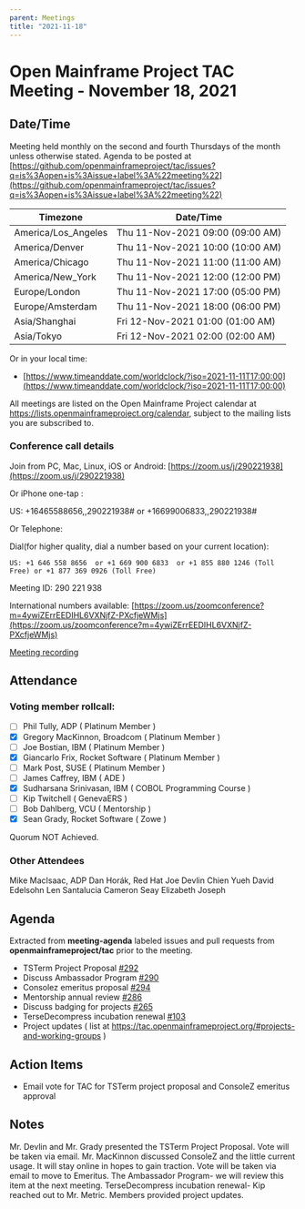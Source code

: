 ```yaml
---
parent: Meetings
title: "2021-11-18"
---
```


# Open Mainframe Project TAC Meeting - November 18, 2021

## Date/Time

Meeting held monthly on the second and fourth Thursdays of the month unless otherwise stated. Agenda to be posted at [https://github.com/openmainframeproject/tac/issues?q=is%3Aopen+is%3Aissue+label%3A%22meeting%22](https://github.com/openmainframeproject/tac/issues?q=is%3Aopen+is%3Aissue+label%3A%22meeting%22)

| Timezone | Date/Time |
|----------|-----------|
| America/Los_Angeles | Thu 11-Nov-2021 09:00 (09:00 AM) |
| America/Denver | Thu 11-Nov-2021 10:00 (10:00 AM) |
| America/Chicago | Thu 11-Nov-2021 11:00 (11:00 AM) |
| America/New_York | Thu 11-Nov-2021 12:00 (12:00 PM) |
| Europe/London | Thu 11-Nov-2021 17:00 (05:00 PM) |
| Europe/Amsterdam | Thu 11-Nov-2021 18:00 (06:00 PM) |
| Asia/Shanghai | Fri 12-Nov-2021 01:00 (01:00 AM) |
| Asia/Tokyo | Fri 12-Nov-2021 02:00 (02:00 AM) |

Or in your local time:
* [https://www.timeanddate.com/worldclock/?iso=2021-11-11T17:00:00](https://www.timeanddate.com/worldclock/?iso=2021-11-11T17:00:00) 

All meetings are listed on the Open Mainframe Project calendar at https://lists.openmainframeproject.org/calendar, subject to the mailing lists you are subscribed to.

### Conference call details

Join from PC, Mac, Linux, iOS or Android: [https://zoom.us/j/290221938](https://zoom.us/j/290221938)

Or iPhone one-tap :

US: +16465588656,,290221938#  or +16699006833,,290221938#

Or Telephone:

Dial(for higher quality, dial a number based on your current location):

    US: +1 646 558 8656  or +1 669 900 6833  or +1 855 880 1246 (Toll Free) or +1 877 369 0926 (Toll Free)

Meeting ID: 290 221 938

International numbers available: [https://zoom.us/zoomconference?m=4ywiZErrEEDIHL6VXNjfZ-PXcfjeWMjs](https://zoom.us/zoomconference?m=4ywiZErrEEDIHL6VXNjfZ-PXcfjeWMjs)

[Meeting recording](https://drive.google.com/drive/folders/13tFBM50RIUGw6ZB-kyb0vcDEA1NMvBTB?usp=sharing)

## Attendance

### Voting member rollcall:

- [ ] Phil Tully, ADP ( Platinum Member )
- [x] Gregory MacKinnon, Broadcom ( Platinum Member )
- [ ] Joe Bostian, IBM ( Platinum Member )
- [x] Giancarlo Frix, Rocket Software ( Platinum Member )
- [ ] Mark Post, SUSE ( Platinum Member )
- [ ] James Caffrey, IBM ( ADE )
- [x] Sudharsana Srinivasan, IBM ( COBOL Programming Course )
- [ ] Kip Twitchell ( GenevaERS )
- [ ] Bob Dahlberg, VCU ( Mentorship )
- [x] Sean Grady, Rocket Software ( Zowe )

Quorum NOT Achieved.

### Other Attendees

Mike MacIsaac, ADP
Dan Horák, Red Hat
Joe Devlin
Chien Yueh
David Edelsohn
Len Santalucia
Cameron Seay
Elizabeth Joseph

## Agenda

Extracted from **meeting-agenda** labeled issues and pull requests from **openmainframeproject/tac** prior to the meeting.

* TSTerm Project Proposal [#292](https://github.com/openmainframeproject/tac/issues/292)
* Discuss Ambassador Program [#290](https://github.com/openmainframeproject/tac/issues/290)
* Consolez emeritus proposal [#294](https://github.com/openmainframeproject/tac/issues/294)
* Mentorship annual review [#286](https://github.com/openmainframeproject/tac/issues/286)
* Discuss badging for projects [#265](https://github.com/openmainframeproject/tac/issues/265)
* TerseDecompress incubation renewal [#103](https://github.com/openmainframeproject/tac/issues/103)
* Project updates ( list at https://tac.openmainframeproject.org/#projects-and-working-groups )

## Action Items

* Email vote for TAC for TSTerm project proposal and ConsoleZ emeritus approval

## Notes

Mr. Devlin and Mr. Grady presented the TSTerm Project Proposal. Vote will be taken via email.
Mr. MacKinnon discussed ConsoleZ and the little current usage. It will stay online in hopes to gain traction. Vote will be taken via email to move to Emeritus.
The Ambassador Program- we will review this item at the next meeting.
TerseDecompress incubation renewal- Kip reached out to Mr. Metric.
Members provided project updates.
